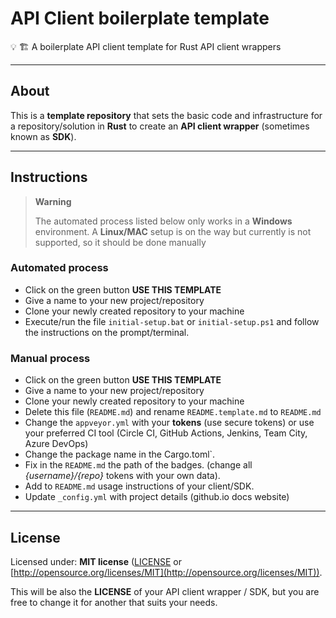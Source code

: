 # API Client boilerplate template

💡 🏗️ A boilerplate API client template for Rust API client wrappers

---

## About

This is a **template repository** that sets the basic code and infrastructure for a repository/solution in **Rust** to create an **API client wrapper** (sometimes known as **SDK**).

---

## Instructions

> **Warning**
>
> The automated process listed below only works in a **Windows** environment. A **Linux/MAC** setup is on the way but currently is not supported, so it should be done manually

### Automated process

-  Click on the green button **USE THIS TEMPLATE**
-  Give a name to your new project/repository
-  Clone your newly created repository to your machine
-  Execute/run the file `initial-setup.bat` or `initial-setup.ps1` and follow the instructions on the prompt/terminal. 

### Manual process

-  Click on the green button **USE THIS TEMPLATE**
-  Give a name to your new project/repository
-  Clone your newly created repository to your machine
-  Delete this file (`README.md`) and rename `README.template.md` to `README.md`
-  Change the `appveyor.yml` with your **tokens** (use secure tokens) or use your preferred CI tool (Circle CI, GitHub Actions, Jenkins, Team City, Azure DevOps)
-  Change the package name in the Cargo.toml`.
-  Fix in the `README.md` the path of the badges. (change all *{username}/{repo}* tokens with your own data).
-  Add to `README.md` usage instructions of your client/SDK.
-  Update `_config.yml` with project details (github.io docs website)

--- 

## License

Licensed under: **MIT license** ([LICENSE](https://github.com/guibranco/apiclient-boilerplate-rs/blob/main/LICENSE) or [http://opensource.org/licenses/MIT](http://opensource.org/licenses/MIT)).

This will be also the **LICENSE** of your API client wrapper / SDK, but you are free to change it for another that suits your needs.
